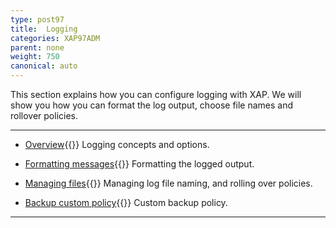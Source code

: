 ```yaml
---
type: post97
title:  Logging
categories: XAP97ADM
parent: none
weight: 750
canonical: auto
---
```


This section explains how you can configure logging with XAP. We will show you how you can format the log output, choose file names and rollover policies.

<hr/>

- [Overview](./logging.html){{<wbr>}}
Logging concepts and options.


- [Formatting messages](./logging-formatting-messages.html){{<wbr>}}
Formatting the logged output.

- [Managing files](./logging-managing-files.html){{<wbr>}}
Managing log file naming, and rolling over policies.

- [Backup custom policy](./logging-backing-custom-policy.html){{<wbr>}}
Custom backup policy.
<hr/>

